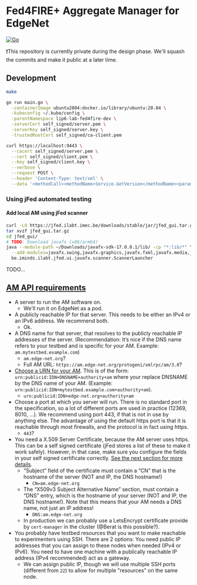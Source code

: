 # Fed4FIRE+ Aggregate Manager for EdgeNet

[![Go](https://github.com/EdgeNet-project/fed4fire/actions/workflows/go.yml/badge.svg)](https://github.com/EdgeNet-project/fed4fire/actions/workflows/go.yml)

❗This repository is currently private during the design phase. We'll squash the commits and make it public at a later time.

## Development

```bash
make

go run main.go \
  -containerImage ubuntu2004:docker.io/library/ubuntu:20.04 \
  -kubeconfig ~/.kube/config \
  -parentNamespace lip6-lab-fed4fire-dev \
  -serverCert self_signed/server.pem \
  -serverKey self_signed/server.key \
  -trustedRootCert self_signed/ca-client.pem

curl https://localhost:9443 \
  --cacert self_signed/server.pem \
  --cert self_signed/client.pem \
  --key self_signed/client.key \
  --verbose \
  --request POST \
  --header 'Content-Type: text/xml' \
  --data '<methodCall><methodName>Service.GetVersion</methodName><params><param><value><string>User 1</string></value></param></params></methodCall>'
```

### Using jFed automated testing

#### Add local AM using jFed scanner

```bash
curl -LO https://jfed.ilabt.imec.be/downloads/stable/jar/jfed_gui.tar.gz
tar xvzf jfed_gui.tar.gz
cd jfed_gui/
# TODO: Download javafx (x86/arm64)
java --module-path ~/Downloads/javafx-sdk-17.0.0.1/lib/ -cp "*:lib/*" \
  --add-modules=javafx.swing,javafx.graphics,javafx.fxml,javafx.media,javafx.web \
  be.iminds.ilabt.jfed.ui.javafx.scanner.ScannerLauncher
```

TODO...

## [AM API requirements](https://doc.fed4fire.eu/testbed_owner/addingtestbed.html#requirements)

- A server to run the AM software on.
  - We'll run it on EdgeNet as a pod.
- A publicly reachable IP for that server. This needs to be either an IPv4 or an IPv6 address. We recommend both.
  - Ok.
- A DNS name for that server, that resolves to the publicly reachable IP addresses of the server. (Recommendation: It’s nice if the DNS name refers to your testbed and is specific for your AM. Example: `am.mytestbed.example.com`)
  - `am.edge-net.org`?
  - Full AM URL: `https://am.edge-net.org/protogeni/xmlrpc/am/3.0`?
- [Choose a URN for your AM](https://doc.fed4fire.eu/testbed_owner/rspec.html#choosing-your-component-manager-urn). This is of the form: `urn:publicid:IDN+DNSNAME+authority+am` where your replace DNSNAME by the DNS name of your AM. (Example: `urn:publicid:IDN+mytestbed.example.com+authority+am`).
  - `urn:publicid:IDN+edge-net.org+authority+am`
- Choose a port at which you server will run. There is no standard port in the specification, so a lot of different ports are used in practice (12369, 8010, …). We recommend using port 443, if that is not in use by anything else. The advantage of using the default https port is that it is reachable through most firewalls, and the protocol is in fact using https.
  - `443`?
- You need a X.509 Server Certificate, because the AM server uses https. This can be a self signed certificate (jFed stores a list of these to make it work safely). However, in that case, make sure you configure the fields in your self signed certificate correctly. [See the next section for more details](https://doc.fed4fire.eu/testbed_owner/addingtestbed.html#server-x-509-certificate).
  - “Subject” field of the certificate must contain a “CN” that is the hostname of the server (NOT and IP, the DNS hostname!)
    - `CN=am.edge-net.org`
  - The “X509v3 Subject Alternative Name” section, must contain a “DNS” entry, which is the hostname of your server (NOT and IP, the DNS hostname!). Note that this means that your AM needs a DNS name, not just an IP address!
    - `DNS:am.edge-net.org`
  - In production we can probably use a LetsEncrypt certificate provide by `cert-manager` in the cluster (@Berat is this possible?).
- You probably have testbed resources that you want to make reachable to experimenters using SSH. There are 2 options: You need public IP addresses that you can assign to these nodes when needed (IPv4 or IPv6). You need to have one machine with a publically reachable IP address (IPv4 recommended) act as a gateway.
  - We can assign public IP, though we will use multiple SSH ports (different from `22`) to allow for multiple "resources" on the same node.
